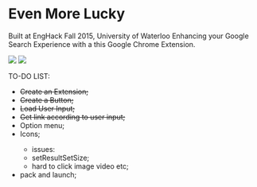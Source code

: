 # Even More Lucky
Built at EngHack Fall 2015, University of Waterloo
Enhancing your Google Search Experience with a this Google Chrome Extension.

<img src = "http://challengepost-s3-challengepost.netdna-ssl.com/photos/production/software_photos/000/323/331/datas/gallery.jpg"/>
<img src = "http://challengepost-s3-challengepost.netdna-ssl.com/photos/production/software_photos/000/323/566/datas/gallery.jpg"/>

TO-DO LIST:
<ul>
<li><strike>Create an Extension;</strike></li>
<li><strike>Create a Button;</strike></li>
<li><strike>Load User Input;</strike></li>
<li><strike>Get link according to user input;</strike></li>
<li>Option menu;</li>
<li>Icons;</li>
<ul>
<li>issues:</li>
<li>setResultSetSize;</li>
<li>hard to click image video etc;</li>
</ul>
<li>pack and launch;</li>
</ul>

